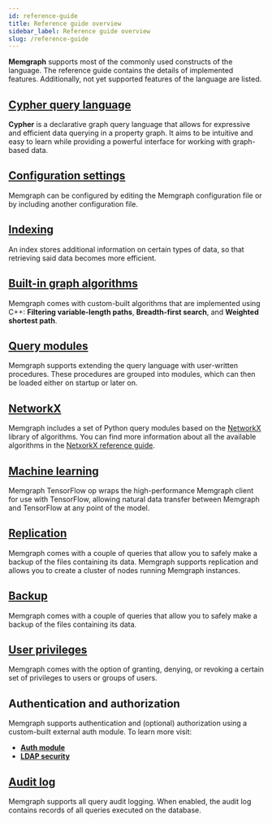 ```yaml
---
id: reference-guide
title: Reference guide overview
sidebar_label: Reference guide overview
slug: /reference-guide
---
```


**Memgraph** supports most of the commonly used constructs of the language. The
reference guide contains the details of implemented features. Additionally,
not yet supported features of the language are listed.

## [Cypher query language](https://memgraph.com/docs/cypher-manual)

**Cypher** is a declarative graph query language that allows for expressive and efficient data querying in a property graph. It aims to be intuitive and easy to learn while
providing a powerful interface for working with graph-based data. 

## [Configuration settings](./configuration.md)

Memgraph can be configured by editing the Memgraph configuration file or by including another configuration file. 

## [Indexing](./indexing.md)

An index stores additional information on certain types of data, so that retrieving said data becomes more efficient.

## [Built-in graph algorithms](./graph-algorithms.md)

Memgraph comes with custom-built algorithms that are implemented using C++: **Filtering variable-length paths**, **Breadth-first search**, and **Weighted shortest path**.

## [Query modules](/reference-guide/query-modules/query-modules.md)

Memgraph supports extending the query language with user-written procedures. 
These procedures are grouped into modules, which can then be loaded either on startup or later on.

## [NetworkX](/reference-guide/networkx/networkx.md)

Memgraph includes a set of Python query modules based on the [NetworkX](https://networkx.github.io/) library of algorithms.
You can find more information about all the available algorithms in the [NetxorkX reference guide](/reference-guide/networkx/networkx.md).

## [Machine learning](./tensorflow.md)

Memgraph TensorFlow op wraps the high-performance Memgraph client for use with TensorFlow, 
allowing natural data transfer between Memgraph and TensorFlow at any point of the model.

## [Replication](./replication.md)

Memgraph comes with a couple of queries that allow you to safely make a backup of the files containing its data. 
Memgraph supports replication and allows you to create a cluster of nodes running Memgraph instances. 

## [Backup](./backup.md)

Memgraph comes with a couple of queries that allow you to safely make a backup of the files containing its data.

## [User privileges](./security.md)

Memgraph comes with the option of granting, denying, or revoking a certain set of privileges to users or groups of users.

## Authentication and authorization

Memgraph supports authentication and (optional) authorization using a custom-built external auth module.
To learn more visit:
* **[Auth module](./auth-module.md)**
* **[LDAP security](./ldap-security.md)**

## [Audit log](./audit-log.md)

Memgraph supports all query audit logging. When enabled, the audit log contains records of all queries executed on the database.
